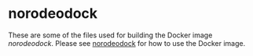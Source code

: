 # norodeodock

These are some of the files used for building the Docker image
*norodeodock*. Please see
[norodeodock](https://hub.docker.com/r/streptomyces/norodeodock)
for how to use the Docker image.
